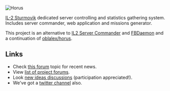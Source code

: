 ![Horus](https://raw.github.com/oblalex/horus/gh-pages/img/horus_black.png)

[IL-2 Sturmovik]  dedicated server controlling and statistics gathering system. 
Includes  server commander, web application and missions generator.

This project is an alternative to [IL2 Server Commander] and [FBDaemon] and a continuation of [oblalex/horus].

Links
---

* Check [this forum](http://ost.io/@IL2HorusTeam/Horus-System/topics/2) topic for recent news.
* View [list of project forums](http://ost.io/@IL2HorusTeam/Horus-System/topics/3).
* Look [new ideas discussions](http://ost.io/@IL2HorusTeam/Horus-System/topics/1) (participation appreciated!).
* We've got a [twitter channel](https://twitter.com/IL2HorusTeam) also.

[IL-2 Sturmovik]:http://en.wikipedia.org/wiki/IL-2_Sturmovik_(video_game)
[IL2 Server Commander]:http://wiki.sturmovik.de/index.php?title=IL2_Server_Commander_English_Version
[FBDaemon]:http://wiki.sturmovik.de/index.php?title=FBDaemon
[oblalex/horus]:https://github.com/oblalex/horus

